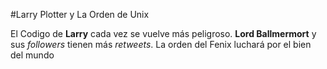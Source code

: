 #Larry Plotter y La Orden de Unix

El Codigo de **Larry** cada vez se vuelve más peligroso.
**Lord Ballmermort** y sus *followers* tienen más *retweets*.
La orden del Fenix luchará por el bien del mundo
